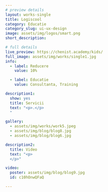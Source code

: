 ```yaml
---
# preview details
layout: works-single
title: Logiscool
category: Educatie
category_slug: ui-ux-design
image: assets/img/logos/smart.png
short_description: 

# full details
live_preview: https://chenist.academy/kids/
full_image: assets/img/works/single1.jpg
info:
  - label: Reducere
    value: 10%

  - label: Educatie
    value: Consultanta, Training

description1:
  show: yes
  title: Servicii
  text: "<p>.</p>
  "

gallery:
  - assets/img/works/work5.jpeg
  - assets/img/blog/blog8.jpg
  - assets/img/blog/blog6.jpg

description2:
  title: Video
  text: "<p>
  </p>"

video:
  poster: assets/img/blog/blog9.jpg
  id: c10hOnwQFaQ

---
```

